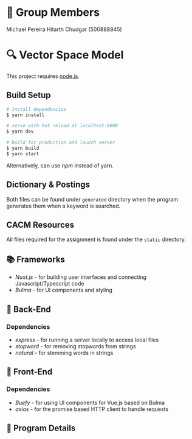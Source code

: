 # 📌 Group Members

Michael Pereira
Hitarth Chudgar (500888845)

# 🔍 Vector Space Model

This project requires [node.js](https://nodejs.org/en/download/).

## Build Setup

```bash
# install dependencies
$ yarn install 

# serve with hot reload at localhost:8080
$ yarn dev

# build for production and launch server
$ yarn build
$ yarn start
```

Alternatively, can use *npm* instead of yarn.

## Dictionary & Postings

Both files can be found under ```generated``` directory when the program generates them when a keyword is searched.

## CACM Resources

All files required for the assignment is found under the ```static``` directory.

## 📚 Frameworks

-   _Nuxt.js_ - for building user interfaces and connecting Javascript/Typescript code
-   _Bulma_ - for UI components and styling

## 🔐 Back-End

### Dependencies

-   _express_ - for running a server locally to access local files
-   _stopword_ - for removing stopwords from strings
-   _natural_ - for stemming words in strings

## 🎨 Front-End

### Dependencies

-   _Buefy_ - for using UI components for Vue.js based on Bulma
-   _axios_ - for the promise based HTTP client to handle requests

## 📝 Program Details

###


